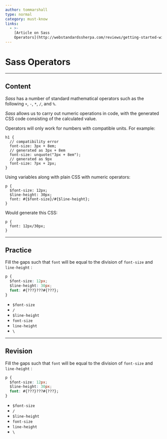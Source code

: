 ```yaml
---
author: tommarshall
type: normal
category: must-know
links:
  - >-
    [Article on Sass
    Operators](http://webstandardssherpa.com/reviews/getting-started-with-sass-part-2/){article}
---
```


# Sass Operators


---

## Content

*Sass* has a number of standard mathematical operators such as the following `+`, `-`, `*`, `/`, and `%`.

*Sass* allows us to carry out numeric operations in code, with the generated CSS code consisting of the calculated value.

Operators will only work for numbers with compatible units. For example:

```plain-text
h1 {
  // compatibility error
  font-size: 3px + 8em;
  // generated as 3px + 8em
  font-size: unquote("3px + 8em");
  // generated as 9px
  font-size: 7px + 2px;
}
```

Using variables along with plain CSS with numeric operators:

```plain-text
p {
  $font-size: 12px;
  $line-height: 30px;
  font: #{$font-size}/#{$line-height};
}
```

Would generate this CSS:

```plain-text
p {
  font: 12px/30px;
}
```


---

## Practice

Fill the gaps such that `font` will be equal to the division of `font-size` and `line-height` :

```css
p {
  $font-size: 12px;
  $line-height: 30px;
  font: #{???}???#{???};
}
```

- `$font-size`
- `/`
- `$line-height`
- `font-size`
- `line-height`
- `\`


---

## Revision

Fill the gaps such that `font` will be equal to the division of `font-size` and `line-height` :

```css
p {
  $font-size: 12px;
  $line-height: 30px;
  font: #{???}???#{???};
}
```

- `$font-size`
- `/`
- `$line-height`
- `font-size`
- `line-height`
- `\`
